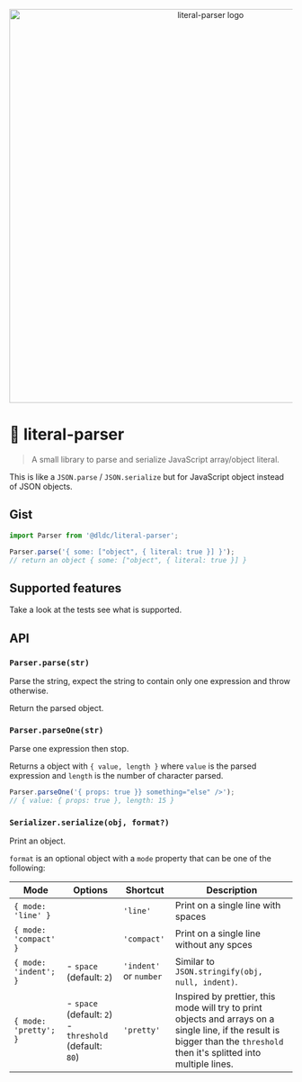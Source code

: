 <p align="center">
  <img src="https://raw.githubusercontent.com/etienne-dldc/literal-parser/main/design/logo.svg" width="700" alt="literal-parser logo">
</p>

# 🔎 literal-parser

> A small library to parse and serialize JavaScript array/object literal.

This is like a `JSON.parse` / `JSON.serialize` but for JavaScript object instead of JSON objects.

## Gist

```js
import Parser from '@dldc/literal-parser';

Parser.parse('{ some: ["object", { literal: true }] }');
// return an object { some: ["object", { literal: true }] }
```

## Supported features

Take a look at the tests see what is supported.

## API

### `Parser.parse(str)`

Parse the string, expect the string to contain only one expression and throw otherwise.

Return the parsed object.

### `Parser.parseOne(str)`

Parse one expression then stop.

Returns a object with `{ value, length }` where `value` is the parsed expression and `length` is the number of character parsed.

```js
Parser.parseOne('{ props: true }} something="else" />');
// { value: { props: true }, length: 15 }
```

### `Serializer.serialize(obj, format?)`

Print an object.

`format` is an optional object with a `mode` property that can be one of the following:

| Mode                   | Options                                                | Shortcut               | Description                                                                                                                                                                 |
| ---------------------- | ------------------------------------------------------ | ---------------------- | --------------------------------------------------------------------------------------------------------------------------------------------------------------------------- |
| `{ mode: 'line' }`     |                                                        | `'line'`               | Print on a single line with spaces                                                                                                                                          |
| `{ mode: 'compact' }`  |                                                        | `'compact'`            | Print on a single line without any spces                                                                                                                                    |
| `{ mode: 'indent'; }`  | - `space` (default: `2`)                               | `'indent'` or `number` | Similar to `JSON.stringify(obj, null, indent)`.                                                                                                                             |
| `{ mode: 'pretty';  }` | - `space` (default: `2`) - `threshold` (default: `80`) | `'pretty'`             | Inspired by prettier, this mode will try to print objects and arrays on a single line, if the result is bigger than the `threshold` then it's splitted into multiple lines. |
